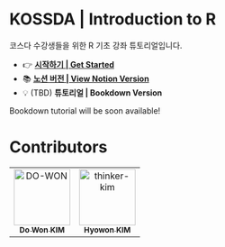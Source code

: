 # KOSSDA | Introduction to R

코스다 수강생들을 위한 R 기초 강좌 튜토리얼입니다. 

- 👉 [**시작하기 | Get Started**](https://github.com/DO-WON/KOSSDA_Intro-to-R/blob/main/Introduction%20to%20R.md)
- 📚 [**노션 버전 | View Notion Version**](https://stellar-weaver-46d.notion.site/Introduction-to-R-ee13128818d44582beb7844bfec6d5e1)
- 💡 (TBD) **튜토리얼 | Bookdown Version**

Bookdown tutorial will be soon available! 




# Contributors

<!-- readme: contributors -start -->
<table>
<tr>
    <td align="center">
        <a href="https://github.com/DO-WON">
            <img src="https://avatars.githubusercontent.com/u/62243691?s=400&u=66042ee73b3b67fc6463b71ec89f8d55b0753e5c&v=4" width="100;" alt="DO-WON"/>
            <br />
            <sub><b>Do Won KIM</b></sub>
        </a>
    </td>
    <td align="center">
        <a href="https://github.com/thinker-kim">
            <img src="https://avatars.githubusercontent.com/u/117899650?v=4" width="100;" alt="thinker-kim"/>
            <br />
            <sub><b>Hyowon KIM</b></sub>
        </a>
<!-- readme: contributors -end -->
